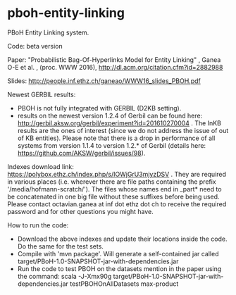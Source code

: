 # pboh-entity-linking

PBoH Entity Linking system.

Code: beta version 

Paper: "Probabilistic Bag-Of-Hyperlinks Model for Entity Linking" , Ganea O-E et al. , (proc. WWW 2016), http://dl.acm.org/citation.cfm?id=2882988

Slides: http://people.inf.ethz.ch/ganeao/WWW16_slides_PBOH.pdf

Newest GERBIL results: 
- PBOH is not fully integrated with GERBIL (D2KB setting). 
- results on the newest version 1.2.4 of Gerbil can be found here: http://gerbil.aksw.org/gerbil/experiment?id=201610270004 . The InKB results are the ones of interest (since we do not address the issue of out of KB entities). Please note that there is a drop in performance of all systems from version 1.1.4 to version 1.2.* of Gerbil (details here: https://github.com/AKSW/gerbil/issues/98). 


Indexes download link: https://polybox.ethz.ch/index.php/s/IOWjGrU3mjyzDSV . They are required in various places (i.e. wherever there are file paths containing the prefix '/media/hofmann-scratch/'). The files whose names end in _part* need to be concatenated in one big file without these suffixes before being used.
Please contact octavian.ganea at inf dot ethz dot ch to receive the required password and for other questions you might have.

How to run the code:
- Download the above indexes and update their locations inside the code. Do the same for the test sets.
- Compile with 'mvn package'. Will generate a self-contained jar called target/PBoH-1.0-SNAPSHOT-jar-with-dependencies.jar
- Run the code to test PBOH on the datasets mention in the paper using the command: scala -J-Xmx90g target/PBoH-1.0-SNAPSHOT-jar-with-dependencies.jar testPBOHOnAllDatasets max-product
